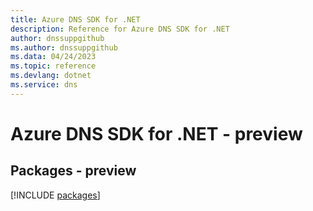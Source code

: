 ```yaml
---
title: Azure DNS SDK for .NET
description: Reference for Azure DNS SDK for .NET
author: dnssuppgithub
ms.author: dnssuppgithub
ms.data: 04/24/2023
ms.topic: reference
ms.devlang: dotnet
ms.service: dns
---
```

# Azure DNS SDK for .NET - preview
## Packages - preview
[!INCLUDE [packages](dns-index.md)]